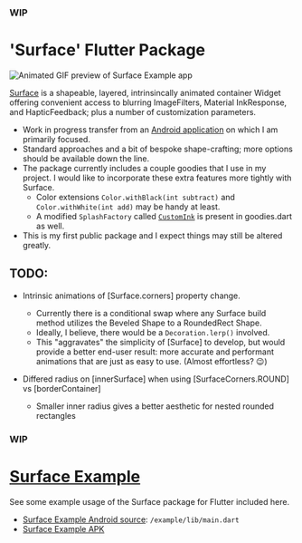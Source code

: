 ### WIP
# 'Surface' Flutter Package

![Animated GIF preview of Surface Example app](https://github.com/Zabadam/surface/blob/main/doc/Surface-Example.gif?raw=true)

[Surface](https://github.com/Zabadam/surface) is a shapeable, layered, intrinsincally animated container Widget offering convenient access to blurring ImageFilters, Material InkResponse, and HapticFeedback; plus a number of customization parameters.

- Work in progress transfer from an [Android application](https://play.google.com/store/apps/details?id=com.zaba.bug_bash 'Bug Bash in the Play Store') on which I am primarily focused.
- Standard approaches and a bit of bespoke shape-crafting; more options should be available down the line.
- The package currently includes a couple goodies that I use in my project. I would like to incorporate these extra features more tightly with Surface.
    - Color extensions `Color.withBlack(int subtract)` and `Color.withWhite(int add)` may be handy at least.
    - A modified `SplashFactory` called [`CustomInk`](https://github.com/Zabadam/surface/tree/main/lib/src/custom_ink.dart) is present in goodies.dart as well.
- This is my first public package and I expect things may still be altered greatly.

## TODO:

- Intrinsic animations of [Surface.corners] property change.
    - Currently there is a conditional swap where any Surface build method utilizes the Beveled Shape to a RoundedRect Shape.
    - Ideally, I believe, there would be a `Decoration.lerp()` involved.
    - This "aggravates" the simplicity of [Surface] to develop, but would provide a better end-user result: more accurate and performant animations that are just as easy to use. (Almost effortless? 😉)

- Differed radius on [innerSurface] when using [SurfaceCorners.ROUND] vs [borderContainer]
    - Smaller inner radius gives a better aesthetic for nested rounded rectangles

### WIP
# [Surface Example](https://github.com/Zabadam/surface/tree/main/example)

See some example usage of the Surface package for Flutter included here.
- [Surface Example Android source](https://github.com/Zabadam/surface/tree/main/example/lib/main.dart): `/example/lib/main.dart`
- [Surface Example APK](https://github.com/Zabadam/surface/tree/main/example/build/app/outputs/flutter-apk/app-release.apk)
